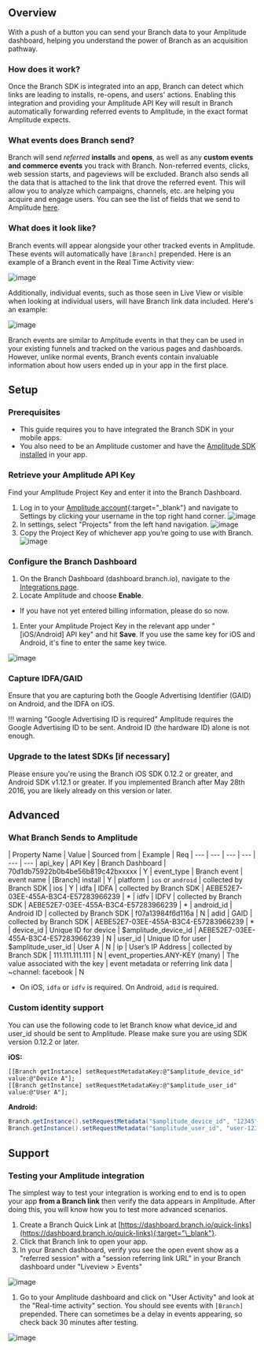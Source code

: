 ## Overview

With a push of a button you can send your Branch data to your Amplitude dashboard, helping you understand the power of Branch as an acquisition pathway.

### How does it work?

Once the Branch SDK is integrated into an app, Branch can detect which links are leading to installs, re-opens, and users' actions. Enabling this integration and providing your Amplitude API Key will result in Branch automatically forwarding referred events to Amplitude, in the exact format Amplitude expects.

### What events does Branch send?

Branch will send *referred* **installs** and **opens**, as well as any **custom events and commerce events** you track with Branch. Non-referred events, clicks, web session starts, and pageviews will be excluded. Branch also sends all the data that is attached to the link that drove the referred event. This will allow you to analyze which campaigns, channels, etc. are helping you acquire and engage users. You can see the list of fields that we send to Amplitude [here](/third-party-integrations/amplitude/advanced/#what-branch-sends-to-amplitude).

### What does it look like?

Branch events will appear alongside your other tracked events in Amplitude. These events will automatically have `[Branch]` prepended. Here is an example of a Branch event in the Real Time Activity view:

![image](/img/pages/integrations/amplitude/amplitude-live-view.png)

Additionally, individual events, such as those seen in Live View or visible when looking at individual users, will have Branch link data included. Here's an example:

![image](/img/pages/integrations/amplitude/branch-amplitude.png)

Branch events are similar to Amplitude events in that they can be used in your existing funnels and tracked on the various pages and dashboards. However, unlike normal events, Branch events contain invaluable information about how users ended up in your app in the first place.

## Setup

### Prerequisites

- This guide requires you to have integrated the Branch SDK in your mobile apps.
- You also need to be an Amplitude customer and have the [Amplitude SDK installed](https://amplitude.zendesk.com/hc/en-us/articles/205406607-SDKs) in your app.

### Retrieve your Amplitude API Key

Find your Amplitude Project Key and enter it into the Branch Dashboard.

1. Log in to your [Amplitude account](https://analytics.amplitude.com/){:target="\_blank"}  and navigate to Settings by clicking your username in the top right hand corner.
![image](/img/pages/integrations/amplitude/amplitude-settings.png)
1. In settings, select "Projects" from the left hand navigation.
![image](/img/pages/integrations/amplitude/amplitude-settings-projects.png)
1. Copy the Project Key of whichever app you’re going to use with Branch.
![image](/img/pages/integrations/amplitude/amplitude-project-key.png)


### Configure the Branch Dashboard

1. On the Branch Dashboard (dashboard.branch.io), navigate to the [Integrations page](https://dashboard.branch.io/integrations).
1. Locate Amplitude and choose **Enable**.
  * If you have not yet entered billing information, please do so now.
1. Enter your Amplitude Project Key in the relevant app under "[iOS/Android] API key" and hit **Save**. If you use the same key for iOS and Android, it's fine to enter the same key twice.

![image](/img/pages/integrations/amplitude/amplitude-marketplace.png)


### Capture IDFA/GAID

Ensure that you are capturing both the Google Advertising Identifier (GAID) on Android, and the IDFA on iOS.

!!! warning "Google Advertising ID is required"
    Amplitude requires the Google Advertising ID to be sent. Android ID (the hardware ID) alone is not enough.

### Upgrade to the latest SDKs [if necessary]

Please ensure you're using the Branch iOS SDK 0.12.2 or greater, and Android SDK v1.12.1 or greater. If you implemented Branch after May 28th 2016, you are likely already on this version or later.

## Advanced

### What Branch Sends to Amplitude

| Property Name | Value | Sourced from | Example | Req
| --- | --- | --- | --- | --- | ---
| api_key | API Key | Branch Dashboard | 70d1db75922b0b4be56b819c42bxxxxx | Y
| event_type | Branch event | event name | [Branch] install | Y
| platform | `ios` or `android` | collected by Branch SDK | ios | Y
| idfa | IDFA | collected by Branch SDK | AEBE52E7-03EE-455A-B3C4-E57283966239 | *
| idfv | IDFV | collected by Branch SDK | AEBE52E7-03EE-455A-B3C4-E57283966239 | *
| android_id | Android ID | collected by Branch SDK | f07a13984f6d116a | N
| adid | GAID | collected by Branch SDK | AEBE52E7-03EE-455A-B3C4-E57283966239 | *
| device_id | Unique ID for device | $amplitude_device_id | AEBE52E7-03EE-455A-B3C4-E57283966239 | N
| user_id | Unique ID for user | $amplitude_user_id | User A | N
| ip | User’s IP Address | collected by Branch SDK | 111.111.111.111 | N
| event_properties.ANY-KEY (many) | The value associated with the key | event metadata or referring link data | ~channel: facebook | N

* On iOS, `idfa` or `idfv` is required. On Android, `adid` is required.


### Custom identity support

You can use the following code to let Branch know what device_id and user_id should be sent to Amplitude. Please make sure you are using SDK version 0.12.2 or later.

**iOS:**

```obj-c
[[Branch getInstance] setRequestMetadataKey:@"$amplitude_device_id" value:@"Device A"];
[[Branch getInstance] setRequestMetadataKey:@"$amplitude_user_id" value:@"User A"];
```

**Android:**

```java
Branch.getInstance().setRequestMetadata("$amplitude_device_id", "12345");
Branch.getInstance().setRequestMetadata("$amplitude_user_id", "user-12345");
```

## Support

### Testing your Amplitude integration

The simplest way to test your integration is working end to end is to open your app **from a Branch link** then verify the data appears in Amplitude. After doing this, you will know how you to test more advanced scenarios.

1. Create a Branch Quick Link at [https://dashboard.branch.io/quick-links](https://dashboard.branch.io/quick-links){:target="\_blank"}.
1. Click that Branch link to open your app.
1. In your Branch dashboard, verify you see the open event show as a "referred session" with a "session referring link URL" in your Branch dashboard under "Liveview > Events"

![image](/img/pages/integrations/amplitude/branch-amplitude-liveview.png)

1. Go to your Amplitude dashboard and click on "User Activity" and look at the "Real-time activity" section. You should see events with `[Branch]` prepended. There can sometimes be a delay in events appearing, so check back 30 minutes after testing.

![image](/img/pages/integrations/amplitude/amplitude-user-activity.png)
